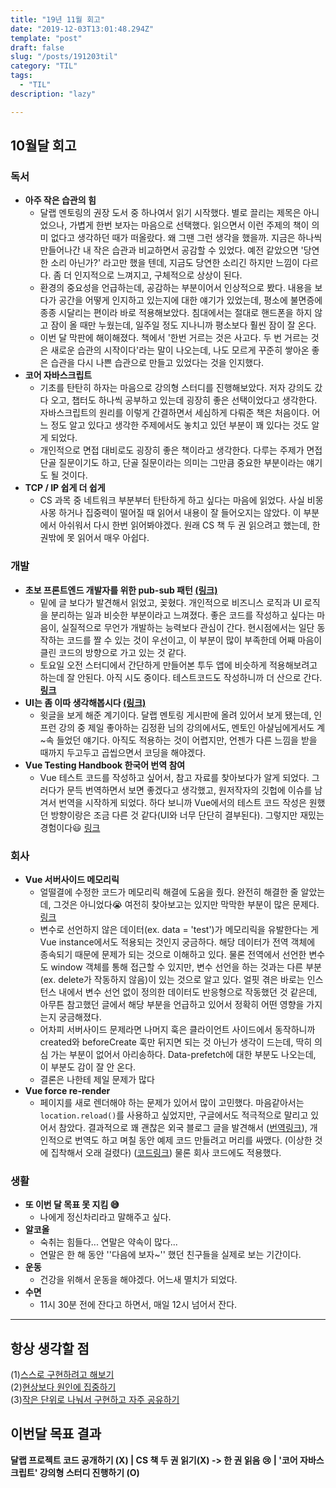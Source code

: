 ```yaml
---
title: "19년 11월 회고"
date: "2019-12-03T13:01:48.294Z"
template: "post"
draft: false
slug: "/posts/191203til"
category: "TIL"
tags:
  - "TIL"
description: "lazy"

---
```




## 10월달 회고

### 독서

- **아주 작은 습관의 힘**
  - 달랩 멘토링의 권장 도서 중 하나여서 읽기 시작했다. 별로 끌리는 제목은 아니었으나, 가볍게 한번 보자는 마음으로 선택했다. 읽으면서 이런 주제의 책이 의미 없다고 생각하던 때가 떠올랐다. 왜 그땐 그런 생각을 했을까. 지금은 하나씩 만들어나간 내 작은 습관과 비교하면서 공감할 수 있었다. 예전 같았으면 '당연한 소리 아닌가?' 라고만 했을 텐데, 지금도 당연한 소리긴 하지만 느낌이 다르다. 좀 더 인지적으로 느껴지고, 구체적으로 상상이 된다.
  - 환경의 중요성을 언급하는데, 공감하는 부분이어서 인상적으로 봤다. 내용을 보다가 공간을 어떻게 인지하고 있는지에 대한 얘기가 있었는데, 평소에 불면증에 종종 시달리는 편이라 바로 적용해보았다. 침대에서는 절대로 핸드폰을 하지 않고 잠이 올 때만 누웠는데, 일주일 정도 지나니까 평소보다 훨씬 잠이 잘 온다.
  - 이번 달 막판에 해이해졌다. 책에서 '한번 거르는 것은 사고다. 두 번 거르는 것은 새로운 습관의 시작이다'라는 말이 나오는데, 나도 모르게 꾸준히 쌓아온 좋은 습관을 다시 나쁜 습관으로 만들고 있었다는 것을 인지했다.
- **코어 자바스크립트**
  - 기초를 탄탄히 하자는 마음으로 강의형 스터디를 진행해보았다. 저자 강의도 갔다 오고, 챕터도 하나씩 공부하고 있는데 굉장히 좋은 선택이었다고 생각한다. 자바스크립트의 원리를 이렇게 간결하면서 세심하게 다뤄준 책은 처음이다. 어느 정도 알고 있다고 생각한 주제에서도 놓치고 있던 부분이 꽤 있다는 것도 알게 되었다.
  - 개인적으로 면접 대비로도 굉장히 좋은 책이라고 생각한다. 다루는 주제가 면접 단골 질문이기도 하고, 단골 질문이라는 의미는 그만큼 중요한 부분이라는 얘기도 될 것이다.
- **TCP / IP 쉽게 더 쉽게**
  - CS 과목 중 네트워크 부분부터 탄탄하게 하고 싶다는 마음에 읽었다. 사실 비몽사몽 하거나 집중력이 떨어질 때 읽어서 내용이 잘 들어오지는 않았다. 이 부분에서 아쉬워서 다시 한번 읽어봐야겠다. 원래 CS 책 두 권 읽으려고 했는데, 한 권밖에 못 읽어서 매우 아쉽다.

### 개발

- **초보 프론트엔드 개발자를 위한 pub-sub 패턴 [(링크)](https://rinae.dev/posts/why-every-beginner-front-end-developer-should-know-publish-subscribe-pattern-kr)**
  - 밑에 글 보다가 발견해서 읽었고, 꽂혔다. 개인적으로 비즈니스 로직과 UI 로직을 분리하는 일과 비슷한 부분이라고 느껴졌다. 좋은 코드를 작성하고 싶다는 마음이, 실질적으로 무언가 개발하는 능력보다 관심이 간다. 현시점에서는 일단 동작하는 코드를 짤 수 있는 것이 우선이고, 이 부분이 많이 부족한데 어째 마음이 클린 코드의 방향으로 가고 있는 것 같다.
  - 토요일 오전 스터디에서 간단하게 만들어본 투두 앱에 비슷하게 적용해보려고 하는데 잘 안된다. 아직 시도 중이다. 테스트코드도 작성하니까 더 산으로 간다. [**링크**](https://github.com/Junkim93/practice-TDD/tree/master/wordbook)
- **UI는 좀 이따 생각해봅시다 [(링크)](https://rinae.dev/posts/ui-as-an-afterthought-kr?fbclid=IwAR3fBHQpoEBtc62_TMb0TBEA5FFzaLY2fI8B6_MibbSHSYqOlm1VzzHtdns)**
  - 윗글을 보게 해준 계기이다. 달랩 멘토링 게시판에 올려 있어서 보게 됐는데, 인프런 강의 중 제일 좋아하는 김정환 님의 강의에서도, 멘토인 아샬님에게서도 계~속 들었던 얘기다. 아직도 적용하는 것이 어렵지만, 언젠가 다른 느낌을 받을 때까지 두고두고 곱씹으면서 코딩을 해야겠다.
- **Vue Testing Handbook 한국어 번역 참여**
  - Vue 테스트 코드를 작성하고 싶어서, 참고 자료를 찾아보다가 알게 되었다. 그러다가 문득 번역하면서 보면 좋겠다고 생각했고, 원저작자의 깃헙에 이슈를 남겨서 번역을 시작하게 되었다. 하다 보니까 Vue에서의 테스트 코드 작성은 원했던 방향이랑은 조금 다른 것 같다(UI와 너무 단단히 결부된다). 그렇지만 재밌는 경험이다😃 [링크](https://lmiller1990.github.io/vue-testing-handbook/)

### 회사

- **Vue 서버사이드 메모리릭**
  - 얼떨결에 수정한 코드가 메모리릭 해결에 도움을 줬다. 완전히 해결한 줄 알았는데, 그것은 아니었다😭 여전히 찾아보고는 있지만 막막한 부분이 많은 문제다. [링크](https://www.notion.so/junkim/Vue-SSR-Memory-leak-d16cde7424b84c6596fc8aaf3346d9e4)
  - 변수로 선언하지 않은 데이터(ex. data = 'test')가 메모리릭을 유발한다는 게 Vue instance에서도 적용되는 것인지 궁금하다. 해당 데이터가 전역 객체에 종속되기 때문에 문제가 되는 것으로 이해하고 있다. 물론 전역에서 선언한 변수도 window 객체를 통해 접근할 수 있지만, 변수 선언을 하는 것과는 다른 부분(ex. delete가 작동하지 않음)이 있는 것으로 알고 있다. 얼핏 겪은 바로는 인스턴스 내에서 변수 선언 없이 정의한 데이터도 반응형으로 작동했던 것 같은데, 아무튼 참고했던 글에서 해당 부분을 언급하고 있어서 정확히 어떤 영향을 가지는지 궁금해졌다.
  - 어차피 서버사이드 문제라면 나머지 훅은 클라이언트 사이드에서 동작하니까 created와 beforeCreate 훅만 뒤지면 되는 것 아닌가 생각이 드는데, 딱히 의심 가는 부분이 없어서 아리송하다. Data-prefetch에 대한 부분도 나오는데, 이 부분도 감이 잘 안 온다.
  - 결론은 나한테 제일 문제가 많다
- **Vue force re-render**
  - 페이지를 새로 렌더해야 하는 문제가 있어서 많이 고민했다. 마음같아서는 `location.reload()`를  사용하고 싶었지만, 구글에서도 적극적으로 말리고 있어서 참았다. 결과적으로 꽤 괜찮은 외국 블로그 글을 발견해서 ([번역링크](https://www.notion.so/junkim/re-render-0a5116b6dee044d5ade1a3a187ad469d)), 개인적으로 번역도 하고 며칠 동안 예제 코드 만들려고 머리를 싸맸다. (이상한 것에 집착해서 오래 걸렸다) ([코드링크](https://github.com/Junkim93/practice-vuejs/blob/master/rerender/rerender.html)) 물론 회사 코드에도 적용했다.

### 생활

- **또 이번 달 목표 못 지킴 😅**
  - 나에게 정신차리라고 말해주고 싶다.
- **알코올**
  - 숙취는 힘들다... 연말은 약속이 많다... 
  - 연말은 한 해 동안 ''다음에 보자~'' 했던 친구들을 실제로 보는 기간이다.
- **운동**
  - 건강을 위해서 운동을 해야겠다. 어느새 멸치가 되었다.
- **수면**
  - 11시 30분 전에 잔다고 하면서, 매일 12시 넘어서 잔다.

------



## 항상 생각할 점

(1)<u>스스로 구현하려고 해보기</u> <br>(2)<u>현상보다 원인에 집중하기</u> <br>(3)<u>작은 단위로 나눠서 구현하고 자주 공유하기</u>



## 이번달 목표 결과

**달랩 프로젝트 코드 공개하기 (X) | CS 책 두 권 읽기(X) -> 한 권 읽음 😢 | '코어 자바스크립트' 강의형 스터디 진행하기 (O)**

